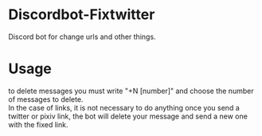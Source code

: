 # Discordbot-Fixtwitter
Discord bot for change urls and other things.

# Usage
to delete messages you must write "+N [number]" and choose the number of messages to delete.\
In the case of links, it is not necessary to do anything once you send a twitter or pixiv link, the bot will delete your message and send a new one with the fixed link.
